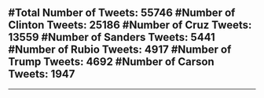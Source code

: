 #Total Number of Tweets: 55746 
#Number of Clinton Tweets: 25186
#Number of Cruz Tweets: 13559
#Number of Sanders Tweets: 5441
#Number of Rubio Tweets: 4917
#Number of Trump Tweets: 4692
#Number of Carson Tweets: 1947
---
---
